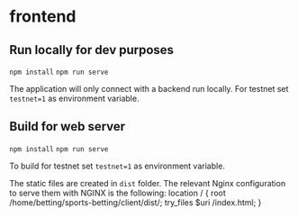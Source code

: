 # frontend

## Run locally for dev purposes

`npm install`
`npm run serve`

The application will only connect with a backend run locally.
For testnet set `testnet=1` as environment variable.


## Build for web server

`npm install`
`npm run serve`

To build for testnet set `testnet=1` as environment variable.

The static files are created in `dist` folder.
The relevant Nginx configuration to serve them with NGINX is the following:
location / {
	root /home/betting/sports-betting/client/dist/;
	try_files $uri /index.html;
}
